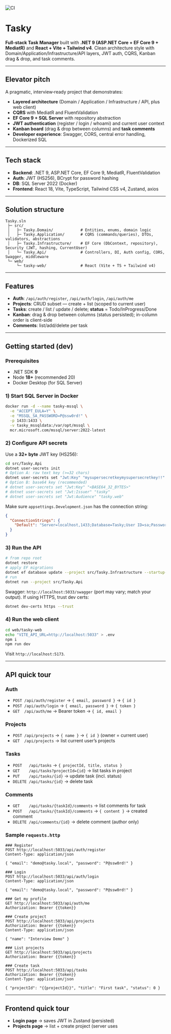 ![CI](https://github.com/ahmetgencer/tasky/actions/workflows/ci.yml/badge.svg)

# Tasky

**Full‑stack Task Manager** built with **.NET 9 (ASP.NET Core + EF Core 9 + MediatR)** and **React + Vite + Tailwind v4**. Clean architecture style with Domain/Application/Infrastructure/API layers, JWT auth, CQRS, Kanban drag & drop, and task comments.

---

## Elevator pitch

A pragmatic, interview‑ready project that demonstrates:

- **Layered architecture** (Domain / Application / Infrastructure / API, plus web client)
- **CQRS** with MediatR and FluentValidation
- **EF Core 9 + SQL Server** with repository abstraction
- **JWT authentication** (register / login / whoami) and current user context
- **Kanban board** (drag & drop between columns) and **task comments**
- **Developer experience**: Swagger, CORS, central error handling, Dockerized SQL

---

## Tech stack

- **Backend**: .NET 9, ASP.NET Core, EF Core 9, MediatR, FluentValidation
- **Auth**: JWT (HS256), BCrypt for password hashing
- **DB**: SQL Server 2022 (Docker)
- **Frontend**: React 18, Vite, TypeScript, Tailwind CSS v4, Zustand, axios

---

## Solution structure

```
Tasky.sln
 ├─ src/
 │   ├─ Tasky.Domain/            # Entities, enums, domain logic
 │   ├─ Tasky.Application/       # CQRS (commands/queries), DTOs, validators, abstractions
 │   ├─ Tasky.Infrastructure/    # EF Core (DbContext, repository), Security (JWT, hashing, CurrentUser)
 │   └─ Tasky.Api/               # Controllers, DI, Auth config, CORS, Swagger, middleware
 └─ web/
     └─ tasky-web/               # React (Vite + TS + Tailwind v4)
```

---

## Features

- **Auth**: `/api/auth/register`, `/api/auth/login`, `/api/auth/me`
- **Projects**: CRUD subset — create + list (scoped to current user)
- **Tasks**: create / list / update / delete; **status** = Todo/InProgress/Done
- **Kanban**: drag & drop between columns (status persisted); in-column order is client-side
- **Comments**: list/add/delete per task

---

## Getting started (dev)

### Prerequisites

- .NET SDK **9**
- Node **18+** (recommended 20)
- Docker Desktop (for SQL Server)

### 1) Start SQL Server in Docker

```bash
docker run -d --name tasky-mssql \
  -e "ACCEPT_EULA=Y" \
  -e "MSSQL_SA_PASSWORD=P@ssw0rd!" \
  -p 1433:1433 \
  -v tasky_mssqldata:/var/opt/mssql \
  mcr.microsoft.com/mssql/server:2022-latest
```

### 2) Configure API secrets

Use a **32+ byte** JWT key (HS256):

```bash
cd src/Tasky.Api
dotnet user-secrets init
# Option A: raw text key (>=32 chars)
dotnet user-secrets set "Jwt:Key" "mysupersecretkeymysupersecretkey!!"
# Option B: base64 key (recommended)
# dotnet user-secrets set "Jwt:Key" "<BASE64_32_BYTES>"
# dotnet user-secrets set "Jwt:Issuer" "tasky"
# dotnet user-secrets set "Jwt:Audience" "tasky.web"
```

Make sure `appsettings.Development.json` has the connection string:

```json
{
  "ConnectionStrings": {
    "Default": "Server=localhost,1433;Database=Tasky;User ID=sa;Password=P@ssw0rd!;Encrypt=True;TrustServerCertificate=True"
  }
}
```

### 3) Run the API

```bash
# from repo root
dotnet restore
# apply EF migrations
dotnet ef database update --project src/Tasky.Infrastructure --startup-project src/Tasky.Api
# run
dotnet run --project src/Tasky.Api
```

Swagger: `http://localhost:5033/swagger` (port may vary; match your output). If using HTTPS, trust dev certs:

```bash
dotnet dev-certs https --trust
```

### 4) Run the web client

```bash
cd web/tasky-web
echo "VITE_API_URL=http://localhost:5033" > .env
npm i
npm run dev
```

Visit `http://localhost:5173`.

---

## API quick tour

### Auth

- `POST /api/auth/register` → `{ email, password }` → `{ id }`
- `POST /api/auth/login` → `{ email, password }` → `{ token }`
- `GET  /api/auth/me` → Bearer token → `{ id, email }`

### Projects

- `POST /api/projects` → `{ name }` → `{ id }` (owner = current user)
- `GET  /api/projects` → list current user’s projects

### Tasks

- `POST   /api/tasks` → `{ projectId, title, status }`
- `GET    /api/tasks?projectId={id}` → list tasks in project
- `PUT    /api/tasks/{id}` → update task (incl. status)
- `DELETE /api/tasks/{id}` → delete task

### Comments

- `GET    /api/tasks/{taskId}/comments` → list comments for task
- `POST   /api/tasks/{taskId}/comments` → `{ content }` → created comment
- `DELETE /api/comments/{id}` → delete comment (author only)

### Sample `requests.http`

```http
### Register
POST http://localhost:5033/api/auth/register
Content-Type: application/json

{ "email": "demo@tasky.local", "password": "P@ssw0rd!" }

### Login
POST http://localhost:5033/api/auth/login
Content-Type: application/json

{ "email": "demo@tasky.local", "password": "P@ssw0rd!" }

### Get my profile
GET http://localhost:5033/api/auth/me
Authorization: Bearer {{token}}

### Create project
POST http://localhost:5033/api/projects
Authorization: Bearer {{token}}
Content-Type: application/json

{ "name": "Interview Demo" }

### List projects
GET http://localhost:5033/api/projects
Authorization: Bearer {{token}}

### Create task
POST http://localhost:5033/api/tasks
Authorization: Bearer {{token}}
Content-Type: application/json

{ "projectId": "{{projectId}}", "title": "First task", "status": 0 }
```

---

## Frontend quick tour

- **Login page** → saves JWT in Zustand (persisted)
- **Projects page** → list + create project (server uses
